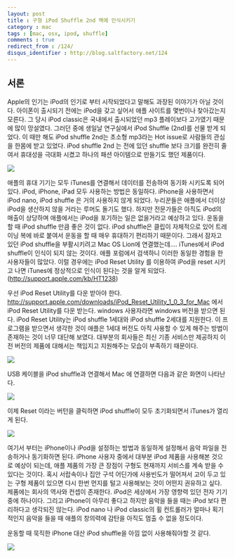 ```yaml
---
layout: post
title : 구형 iPod Shuffle 2nd 맥에 인식시키기
category : mac
tags : [mac, osx, ipod, shuffle]
comments : true
redirect_from : /124/
disqus_identifier : http://blog.saltfactory.net/124
---
```


## 서론

Apple의 인기는 iPod의 인기로 부터 시작되었다고 말해도 과장된 이야기가 아닐 것이다. 아이폰이 출시되기 전에는 iPod을 갖고 싶어서 애플 사이트를 몇번이나 찾아갔는지 모른다. 그 당시 iPod classic은 국내에서 출시되었던 mp3 플레이보다 고가였기 때문에 많이 망설였다. 그러던 중에 생일날 연구실에서 iPod Shuffle (2nd)를 선물 받게 되었다. 이 때만 해도 iPod shuffle 2nd는 초소형 mp3라는 Hot issue로 사람들의 관심을 한몸에 받고 있었다. iPod shuffle 2nd 는 전에 있던 shuffle 보다 크기를 완전히 줄여서 휴대성을 극대화 시켰고 하나의 패션 아이템으로 만들기도 했던 제품이다.
<!--more-->

![](http://asset.hibrainapps.net/saltfactory/images/4ce19c6e-438d-4f1c-9e11-5575f8b30158)

애플의 휴대 기기는 모두 iTunes를 연결해서 데이터를 전송하여 동기화 시키도록 되어 있다. iPod, iPhone, iPad 모두 사용하는 방법은 동일하다. iPhone을 사용하면서 iPod nano, iPod shuffle 은 거의 사용하지 않게 되었다. 누리꾼들은 애플에서 더이상 iPod을 생산하지 않을 거라는 루머도 돌기도 했다. 하지만 전문가들은 아직도 iPod의 매출이 상당하며 애플에서는 iPod을 포기하는 일은 없을거라고 예상하고 있다. 운동을 할 때 iPod shuffle 만큼 좋은 것이 없다. iPod shuffle은 클립이 자체적으로 있어 트레이닝 복에 바로 붙여서 운동을 할 때 매우 휴대하기 편리하기 때문이다. 그래서 잠자고 있던 iPod shuffle을 부활시키려고 Mac OS Lion에 연결했는데.... iTunes에서 iPod shuffle이 인식이 되지 않는 것이다. 애플 포럼에서 검색하니 이러한 동일한 경험을 한 사용자들이 많았다. 이럴 경우에는 iPod Reset Utility 를 이용하여 iPod을 reset 시키고 나면 iTunes에 정상적으로 인식이 된다는 것을 알게 되었다. (http://support.apple.com/kb/HT1238)

우선 iPod Reset Utility를 다운 받아야 한다. http://support.apple.com/downloads/iPod_Reset_Utility_1_0_3_for_Mac 에서 iPod Reset Utility를 다운 받는다. windows 사용자라면 windows 버전을 받으면 된다. iPod Reset Utility는 iPod shuffle 1세대와 iPod shuffle 2세대를 지원한다. 이 프로그램을 받으면서 생각한 것이 애플은 1세대 버전도 아직 사용할 수 있게 해주는 방법이 존재하는 것이 너무 대단해 보였다. 대부분의 회사들은 최신 기종 서비스만 제공하지 이전 버전의 제품에 대해서는 책임지고 지원해주는 모습이 부족하기 때문이다.

![](http://asset.hibrainapps.net/saltfactory/images/a1a92cb1-9d34-499c-9a81-6e0bb828d878)

USB 케이블을 iPod shuffle과 연결해서 Mac 에 연결하면 다음과 같은 화면이 나타난다.

![](http://asset.hibrainapps.net/saltfactory/images/ca4af9f5-5ebd-47c8-a0a0-b19427a248c3)

이제 Reset 이라는 버턴을 클릭하면 iPod shuffle이 모두 초기화되면서 iTunes가 열리게 된다.

![](http://asset.hibrainapps.net/saltfactory/images/ce3ef243-8f8c-4bae-99ac-26b6d9e27623)

여기서 부터는 iPhone이나 iPod을 설정하는 방법과 동일하게 설정해서 음악 파일을 전송하거나 동기화하면 된다.
iPhone 사용자 중에서 대부분 iPod 제품을 사용해본 것으로 예상이 되는데, 애플 제품의 가장 큰 장점이 구형도 현재까지 서비스를 계속 받을 수 있다는 것이다. 혹시 서랍속이나 집안 구석 어딘가에 사용빈도가 떨어져서 고이 두고 있는 구형 제품이 있으면 다시 한번 먼지를 털고 사용해보는 것이 어떤지 권유하고 싶다. 제품에는 회사의 역사와 컨셉이 존재한다. iPod은 세상에서 가장 영향력 있던 전자 기기 중에 하나이다. 그리고 iPhone이 아무리 좋다고 하지만 음악을 들을 때는 iPod 보다 편리하다고 생각되진 않는다. iPod nano 나 iPod classic의 휠 컨트롤러가 얼마나 획기적인지 음악을 들을 때 애플의 창의력에 감탄을 아직도 멈출 수 없을 정도이다.

운동할 때 묵직한 iPhone 대산 iPod shuffle을 아낌 없이 사용해줘야할 것 같다.

![](http://asset.hibrainapps.net/saltfactory/images/f48e6aae-4ef2-477d-a79d-e11415e694e5)
